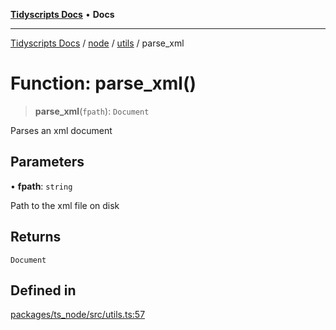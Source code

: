 [**Tidyscripts Docs**](../../../../../README.md) • **Docs**

***

[Tidyscripts Docs](../../../../../globals.md) / [node](../../../README.md) / [utils](../README.md) / parse\_xml

# Function: parse\_xml()

> **parse\_xml**(`fpath`): `Document`

Parses an xml document

## Parameters

• **fpath**: `string`

Path to the xml file on disk

## Returns

`Document`

## Defined in

[packages/ts\_node/src/utils.ts:57](https://github.com/sheunaluko/tidyscripts/blob/master/packages/ts_node/src/utils.ts#L57)
